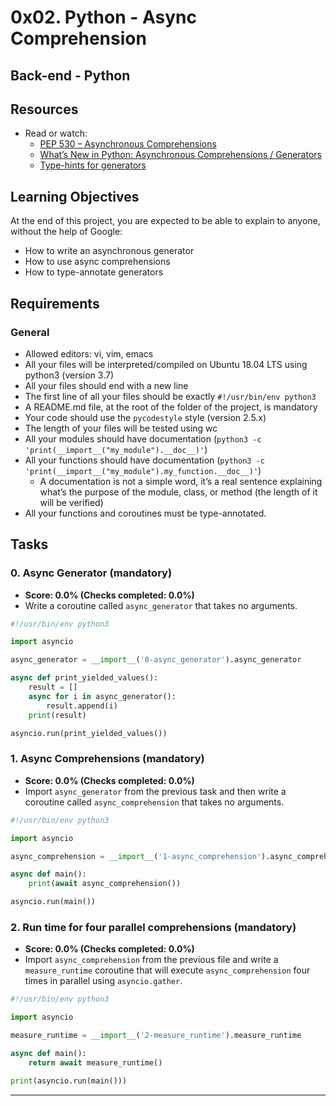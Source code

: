# 0x02. Python - Async Comprehension

## Back-end - Python

## Resources

- Read or watch:
  - [PEP 530 – Asynchronous Comprehensions](#)
  - [What’s New in Python: Asynchronous Comprehensions / Generators](#)
  - [Type-hints for generators](#)

## Learning Objectives

At the end of this project, you are expected to be able to explain to anyone, without the help of Google:

- How to write an asynchronous generator
- How to use async comprehensions
- How to type-annotate generators

## Requirements

### General

- Allowed editors: vi, vim, emacs
- All your files will be interpreted/compiled on Ubuntu 18.04 LTS using python3 (version 3.7)
- All your files should end with a new line
- The first line of all your files should be exactly `#!/usr/bin/env python3`
- A README.md file, at the root of the folder of the project, is mandatory
- Your code should use the `pycodestyle` style (version 2.5.x)
- The length of your files will be tested using wc
- All your modules should have documentation (`python3 -c 'print(__import__("my_module").__doc__)'`)
- All your functions should have documentation (`python3 -c 'print(__import__("my_module").my_function.__doc__)'`)
  - A documentation is not a simple word, it’s a real sentence explaining what’s the purpose of the module, class, or method (the length of it will be verified)
- All your functions and coroutines must be type-annotated.

## Tasks

### 0. Async Generator (mandatory)

- **Score: 0.0% (Checks completed: 0.0%)**
- Write a coroutine called `async_generator` that takes no arguments.

```python
#!/usr/bin/env python3

import asyncio

async_generator = __import__('0-async_generator').async_generator

async def print_yielded_values():
    result = []
    async for i in async_generator():
        result.append(i)
    print(result)

asyncio.run(print_yielded_values())
```

### 1. Async Comprehensions (mandatory)

- **Score: 0.0% (Checks completed: 0.0%)**
- Import `async_generator` from the previous task and then write a coroutine called `async_comprehension` that takes no arguments.

```python
#!/usr/bin/env python3

import asyncio

async_comprehension = __import__('1-async_comprehension').async_comprehension

async def main():
    print(await async_comprehension())

asyncio.run(main())
```

### 2. Run time for four parallel comprehensions (mandatory)

- **Score: 0.0% (Checks completed: 0.0%)**
- Import `async_comprehension` from the previous file and write a `measure_runtime` coroutine that will execute `async_comprehension` four times in parallel using `asyncio.gather`.

```python
#!/usr/bin/env python3

import asyncio

measure_runtime = __import__('2-measure_runtime').measure_runtime

async def main():
    return await measure_runtime()

print(asyncio.run(main()))
```

---
